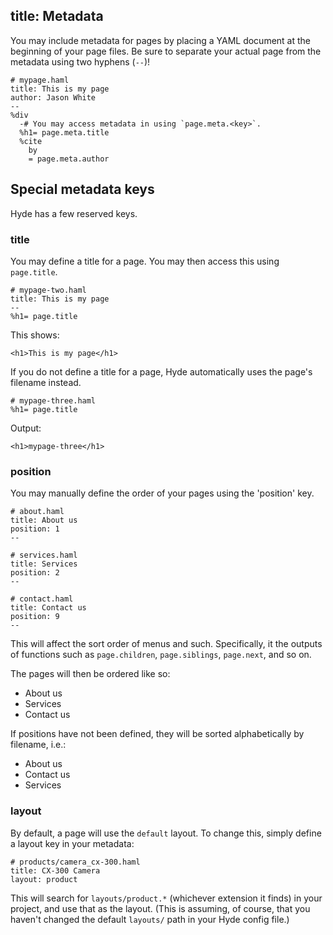 title: Metadata
--

You may include metadata for pages by placing a YAML document at the beginning
of your page files. Be sure to separate your actual page from the metadata
using two hyphens (`--`)!

    # mypage.haml
    title: This is my page
    author: Jason White
    --
    %div
      -# You may access metadata in using `page.meta.<key>`.
      %h1= page.meta.title
      %cite
        by
        = page.meta.author

Special metadata keys
---------------------

Hyde has a few reserved keys.

### title

You may define a title for a page. You may then access this using `page.title`.

    # mypage-two.haml
    title: This is my page
    --
    %h1= page.title

This shows:

    <h1>This is my page</h1>

If you do not define a title for a page, Hyde automatically uses the page's
filename instead.

    # mypage-three.haml
    %h1= page.title

Output:

    <h1>mypage-three</h1>

### position

You may manually define the order of your pages using the 'position' key.

    # about.haml
    title: About us
    position: 1
    --

    # services.haml
    title: Services
    position: 2
    --

    # contact.haml
    title: Contact us
    position: 9
    --

This will affect the sort order of menus and such. Specifically, it the
outputs of functions such as `page.children`, `page.siblings`, `page.next`,
and so on.

The pages will then be ordered like so:

  - About us
  - Services
  - Contact us

If positions have not been defined, they will be sorted alphabetically by
filename, i.e.:

  - About us
  - Contact us
  - Services

### layout

By default, a page will use the `default` layout. To change this, simply
define a layout key in your metadata:

    # products/camera_cx-300.haml
    title: CX-300 Camera
    layout: product

This will search for `layouts/product.*` (whichever extension it finds) in
your project, and use that as the layout. (This is assuming, of course, that
you haven't changed the default `layouts/` path in your Hyde config file.)
